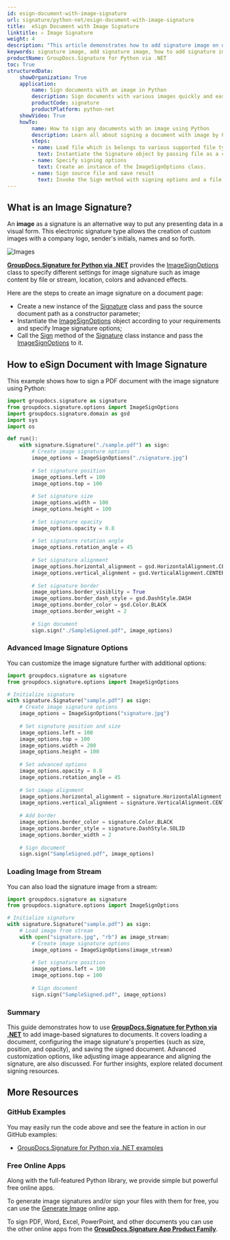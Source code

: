 ```yaml
---
id: esign-document-with-image-signature
url: signature/python-net/esign-document-with-image-signature
title:  eSign Document with Image Signature
linktitle: ✍️ Image Signature
weight: 4
description: "This article demonstrates how to add signature image on document page with GroupDocs.Signature for Python via .NET."
keywords: signature image, add signature image, how to add signature image, python image signature, python digital signature
productName: GroupDocs.Signature for Python via .NET
toc: True
structuredData:
    showOrganization: True
    application:    
        name: Sign documents with an image in Python    
        description: Sign documents with various images quickly and easily with Python language and GroupDocs.Signature for Python via .NET APIs
        productCode: signature
        productPlatform: python-net 
    showVideo: True
    howTo:
        name: How to sign any documents with an image using Python 
        description: Learn all about signing a document with image by Python
        steps:
        - name: Load file which is belongs to various supported file types
          text: Instantiate the Signature object by passing file as a constructor parameter. You may provide either a file path or a file stream. 
        - name: Specify signing options 
          text: Create an instance of the ImageSignOptions class.
        - name: Sign source file and save result 
          text: Invoke the Sign method with signing options and a file path for the resulting file. File stream can be used as well.
---
```

## What is an Image Signature?

An **image** as a signature is an alternative way to put any presenting data in a visual form. This electronic signature type allows the creation of custom images with a company logo, sender's initials, names and so forth.

![Images](/signature/python-net/images/esign-document-with-image-signature.png)

[**GroupDocs.Signature for Python via .NET**](https://products.groupdocs.com/signature/python-net) provides the [ImageSignOptions](https://reference.groupdocs.com/signature/python-net/groupdocs.signature.options/imagesignoptions) class to specify different settings for image signature such as image content by file or stream, location, colors and advanced effects.

Here are the steps to create an image signature on a document page:

* Create a new instance of the [Signature](https://reference.groupdocs.com/signature/python-net/groupdocs.signature/signature) class and pass the source document path as a constructor parameter;
* Instantiate the [ImageSignOptions](https://reference.groupdocs.com/signature/python-net/groupdocs.signature.options/imagesignoptions) object according to your requirements and specify Image signature options;
* Call the [Sign](https://reference.groupdocs.com/signature/python-net/groupdocs.signature/signature/sign/) method of the [Signature](https://reference.groupdocs.com/signature/python-net/groupdocs.signature/signature) class instance and pass the [ImageSignOptions](https://reference.groupdocs.com/signature/python-net/groupdocs.signature.options/imagesignoptions) to it.

## How to eSign Document with Image Signature

This example shows how to sign a PDF document with the image signature using Python:

```python
import groupdocs.signature as signature
from groupdocs.signature.options import ImageSignOptions
import groupdocs.signature.domain as gsd
import sys 
import os

def run():
    with signature.Signature("./sample.pdf") as sign:
        # Create image signature options
        image_options = ImageSignOptions("./signature.jpg")
        
        # Set signature position
        image_options.left = 100
        image_options.top = 100
        
        # Set signature size
        image_options.width = 100
        image_options.height = 100
        
        # Set signature opacity
        image_options.opacity = 0.8
        
        # Set signature rotation angle
        image_options.rotation_angle = 45
        
        # Set signature alignment
        image_options.horizontal_alignment = gsd.HorizontalAlignment.CENTER
        image_options.vertical_alignment = gsd.VerticalAlignment.CENTER
        
        # Set signature border
        image_options.border_visiblity = True
        image_options.border_dash_style = gsd.DashStyle.DASH
        image_options.border_color = gsd.Color.BLACK
        image_options.border_weight = 2
        
        # Sign document
        sign.sign("./SampleSigned.pdf", image_options)
```

### Advanced Image Signature Options

You can customize the image signature further with additional options:

```python
import groupdocs.signature as signature
from groupdocs.signature.options import ImageSignOptions

# Initialize signature
with signature.Signature("sample.pdf") as sign:
    # Create image signature options
    image_options = ImageSignOptions("signature.jpg")
    
    # Set signature position and size
    image_options.left = 100
    image_options.top = 100
    image_options.width = 200
    image_options.height = 100
    
    # Set advanced options
    image_options.opacity = 0.8
    image_options.rotation_angle = 45
    
    # Set image alignment
    image_options.horizontal_alignment = signature.HorizontalAlignment.CENTER
    image_options.vertical_alignment = signature.VerticalAlignment.CENTER
    
    # Add border
    image_options.border_color = signature.Color.BLACK
    image_options.border_style = signature.DashStyle.SOLID
    image_options.border_width = 2
    
    # Sign document
    sign.sign("SampleSigned.pdf", image_options)
```

### Loading Image from Stream

You can also load the signature image from a stream:

```python
import groupdocs.signature as signature
from groupdocs.signature.options import ImageSignOptions

# Initialize signature
with signature.Signature("sample.pdf") as sign:
    # Load image from stream
    with open("signature.jpg", "rb") as image_stream:
        # Create image signature options
        image_options = ImageSignOptions(image_stream)
        
        # Set signature position
        image_options.left = 100
        image_options.top = 100
        
        # Sign document
        sign.sign("SampleSigned.pdf", image_options)
```

### Summary
This guide demonstrates how to use [**GroupDocs.Signature for Python via .NET**](https://products.groupdocs.com/signature/python-net) to add image-based signatures to documents. It covers loading a document, configuring the image signature's properties (such as size, position, and opacity), and saving the signed document. Advanced customization options, like adjusting image appearance and aligning the signature, are also discussed. For further insights, explore related document signing resources.


## More Resources

### GitHub Examples

You may easily run the code above and see the feature in action in our GitHub examples:

* [GroupDocs.Signature for Python via .NET examples](https://github.com/groupdocs-signature/GroupDocs.Signature-for-Python-via-.NET)

### Free Online Apps

Along with the full-featured Python library, we provide simple but powerful free online apps.

To generate image signatures and/or sign your files with them for free, you can use the [Generate Image](https://products.groupdocs.app/signature/generate/image) online app.

To sign PDF, Word, Excel, PowerPoint, and other documents you can use the other online apps from the **[GroupDocs.Signature App Product Family](https://products.groupdocs.app/signature/family)**.